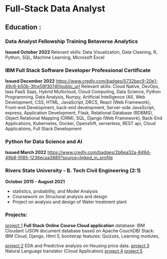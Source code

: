 # Full-Stack Data Analyst


## Education :


### Data Analyst Fellowship Training Betaverse Analytics 
__Issued October 2022__
Relevant skills: Data Visualization, Data Cleaning, R, Python, SQL, Machine Learning, Microsoft Excel


### IBM Full Stack Software Developer Professional Certificate 
__Issued December 2022__
<https://www.credly.com/badges/5732bec9-20e1-49c6-b50b-3fce59f3074f/public_url>
Relevant skills: 
Cloud Native, DevOps, Iaas PaaS Saas, Hybrid Multicloud, Cloud Computing, Data Science, Python Programming, Data Analysis, Numpy, Artificial Intelligence (AI), Web Development, CSS, HTML, JavaScript, DRCS, React (Web Framework), Front-end Development, back-end development, Server-side JavaScript, express, Application Development, Flask, Relational Database (RDBMS), Object Relational Mapping (ORM), SQL, Django (Web Framework), Back-End Applications, Kubernetes, Docker, Openshift, serverless, REST api, Cloud Applications, Full Stack Development


### Python for Data Science and AI
__Issued March 2022__
<https://www.credly.com/badges/2b6ea32a-849d-49b8-9185-1238ecaa3885?source=linked_in_profile>

### Rivers State University  - B. Tech Civil Engineering (2:1)
__October 2015 - August 2021__
- statistics, probability, and Model Analysis
- Coursework on Structural analysis and design
- Project on analysis and design of Water treatment plant



### Projects:
[project 1](https://github.com/Kreeeva/final-cloud-app-with-database.git)
__Full Stack Online Course Cloud application__
database: IBM Cloudant (JSON document database based on Apache CouchDB)
Stack: IBM Cloud, Django, Html 5, bootstrap
features: Quizzes, Learning modules, 

[project 2](https://github.com/Kreeeva/simple-jupyter-note-book.git)
EDA and Predictive analysis on Housing price data.
[project 3](https://github.com/Kreeeva/cazgi-IBM-Watson-NLU-Project.git)
Natural Language translator (Cloud Application)
[project 4]()
[project 5]()
